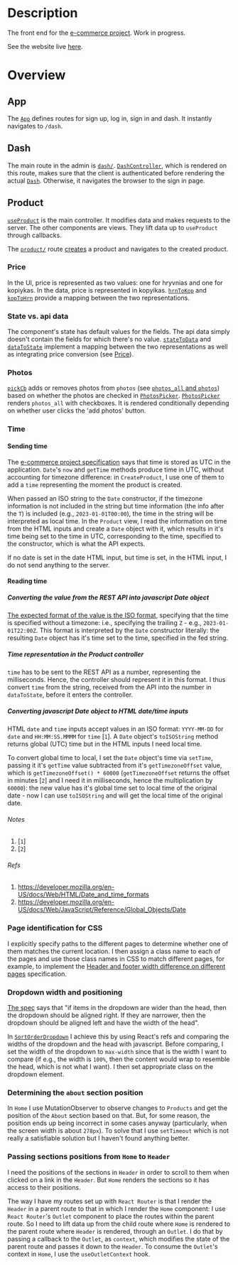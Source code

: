 # Description
The front end for the [e-commerce project](https://github.com/gottfried-github/e-commerce-app). Work in progress. 

See the website live [here](http://gottfried.chost.com.ua:3000).

# Overview
## App
The [`App`](https://github.com/gottfried-github/e-commerce-react/blob/master/src/admin.js#L103) defines routes for sign up, log in, sign in and dash. It instantly navigates to `/dash`.

## Dash
The main route in the admin is [`dash/`](https://github.com/gottfried-github/e-commerce-react/blob/master/src/admin.js#L109). [`DashController`](https://github.com/gottfried-github/e-commerce-react/blob/master/src/admin.js#L80), which is rendered on this route, makes sure that the client is authenticated before rendering the actual [`Dash`](https://github.com/gottfried-github/e-commerce-react/blob/master/src/admin.js#L56). Otherwise, it navigates the browser to the sign in page.

## Product
[`useProduct`](https://github.com/gottfried-github/e-commerce-react/blob/master/src/admin/product.js#L35) is the main controller. It modifies data and makes requests to the server. The other components are views. They lift data up to `useProduct` through callbacks.

The [`product/`](https://github.com/gottfried-github/e-commerce-react/blob/master/src/admin.js#L70) route [creates](https://github.com/gottfried-github/e-commerce-react/blob/master/src/admin/product.js#L13) a product and navigates to the created product.

### Price
In the UI, price is represented as two values: one for hryvnias and one for kopiykas. In the data, price is represented in kopyikas. [`hrnToKop`](https://github.com/gottfried-github/e-commerce-react/blob/master/src/admin/product-data.js#L17) and [`kopToHrn`](https://github.com/gottfried-github/e-commerce-react/blob/master/src/admin/product-data.js#L5) provide a mapping between the two representations.

### State vs. api data
The component's state has default values for the fields. The api data simply doesn't contain the fields for which there's no value. [`stateToData`](https://github.com/gottfried-github/e-commerce-react/blob/master/src/admin/product-data.js#L55) and [`dataToState`](https://github.com/gottfried-github/e-commerce-react/blob/master/src/admin/product-data.js#L26) implement a mapping between the two representations as well as integrating price conversion (see [Price](#price)).

### Photos
[`pickCb`](https://github.com/gottfried-github/e-commerce-react/blob/master/src/admin/product.js#L65) adds or removes photos from `photos` (see [`photos_all` and `photos`](https://github.com/gottfried-github/e-commerce-api#photos_all-and-photos)) based on whether the photos are checked in [`PhotosPicker`](https://github.com/gottfried-github/e-commerce-react/blob/master/src/admin/photos-picker.js#L84). [`PhotosPicker`](https://github.com/gottfried-github/e-commerce-react/blob/master/src/admin/photos-picker.js#L84) renders `photos_all` with checkboxes. It is rendered conditionally depending on whether user clicks the 'add photos' button.

### Time
#### Sending time
The [e-commerce project specification](https://github.com/gottfried-github/e-commerce-api#specification) says that time is stored as UTC in the application. 
`Date`'s `now` and `getTime` methods produce time in UTC, without accounting for timezone difference: in `CreateProduct`, I use one of them to add a `time` representing the moment the product is created.

When passed an ISO string to the `Date` constructor, if the timezone information is not included in the string but time information (the info after the `T`) is included (e.g., `2023-01-01T00:00`), the time in the string will be interpreted as local time. In the `Product` view, I read the information on time from the HTML inputs and create a `Date` object with it, which results in it's time being set to the time in UTC, corresponding to the time, specified to the constructor, which is what the API expects.

If no date is set in the date HTML input, but time is set, in the HTML input, I do not send anything to the server.

#### Reading time
##### Converting the value from the REST API into javascript Date object
[The expected format of the value is the ISO format](https://github.com/gottfried-github/e-commerce-api#data-structure), specifying that the time is specified without a timezone: i.e., specifying the trailing `Z` - e.g., `2023-01-01T22:00Z`. This format is interpreted by the `Date` constructor literally: the resulting `Date` object has it's time set to the time, specified in the fed string. 

##### Time representation in the Product controller
`time` has to be sent to the REST API as a number, representing the milliseconds. Hence, the controller should represent it in this format. I thus convert `time` from the string, received from the API into the number in `dataToState`, before it enters the controller.

##### Converting javascript Date object to HTML date/time inputs
HTML `date` and `time` inputs accept values in an ISO format: `YYYY-MM-DD` for `date` and `HH:MM:SS.MMMM` for `time` [`1`]. A `Date` object's `toISOString` method returns global (UTC) time but in the HTML inputs I need local time. 

To convert global time to local, I set the `Date` object's time via `setTime`, passing it it's `getTime` value subtracted from it's `getTimezoneOffset` value, which is `getTimezoneOffset() * 60000` (`getTimezoneOffset` returns the offset in minutes [`2`] and I need it in milliseconds, hence the multiplication by `60000`): the new value has it's global time set to local time of the original date - now I can use `toISOString` and will get the local time of the original date.

###### Notes
1. [`1`]
2. [`2`]

###### Refs
1. https://developer.mozilla.org/en-US/docs/Web/HTML/Date_and_time_formats
2. https://developer.mozilla.org/en-US/docs/Web/JavaScript/Reference/Global_Objects/Date

### Page identification for CSS
I explicitly specify paths to the different pages to determine whether one of them matches the current location. I then assign a class name to each of the pages and use those class names in CSS to match different pages, for example, to implement the [Header and footer width difference on different pages](https://github.com/gottfried-github/e-commerce-product#header-and-footer-width-difference-on-different-pages) specification.

### Dropdown width and positioning
[The spec](https://github.com/gottfried-github/e-commerce-product#dropdown-width-and-positioning) says that "if items in the dropdown are wider than the head, then the dropdown should be aligned right. If they are narrower, then the dropdown should be aligned left and have the width of the head". 

In [`SortOrderDropdown`](https://github.com/gottfried-github/e-commerce-react/blob/master/src/visitor/filters.js#L43) I achieve this by using React's refs and comparing the widths of the dropdown and the head with javascript. Before comparing, I set the width of the dropdown to `max-width` since that is the width I want to compare (if e.g., the width is `100%`, then the content would wrap to resemble the head, which is not what I want). I then set appropriate class on the dropdown element.

### Determining the `about` section position
In `Home` I use MutationObserver to observe changes to `Products` and get the position of the `About` section based on that. But, for some reason, the position ends up being incorrect in some cases anyway (particularly, when the screen width is about `278px`). To solve that I use `setTimeout` which is not really a satisfiable solution but I haven't found anything better.

### Passing sections positions from `Home` to `Header`
I need the positions of the sections in `Header` in order to scroll to them when clicked on a link in the `Header`. But `Home` renders the sections so it has access to their positions. 

The way I have my routes set up with `React Router` is that I render the `Header` in a parent route to that in which I render the `Home` component: I use `React Router`'s `Outlet` component to place the routes within the parent route. So I need to lift data up from the child route where `Home` is rendered to the parent route where `Header` is rendered, through an `Outlet`. I do that by passing a callback to the `Outlet`, as `context`, which modifies the state of the parent route and passes it down to the `Header`. To consume the `Outlet`'s context in `Home`, I use the `useOutletContext` hook.